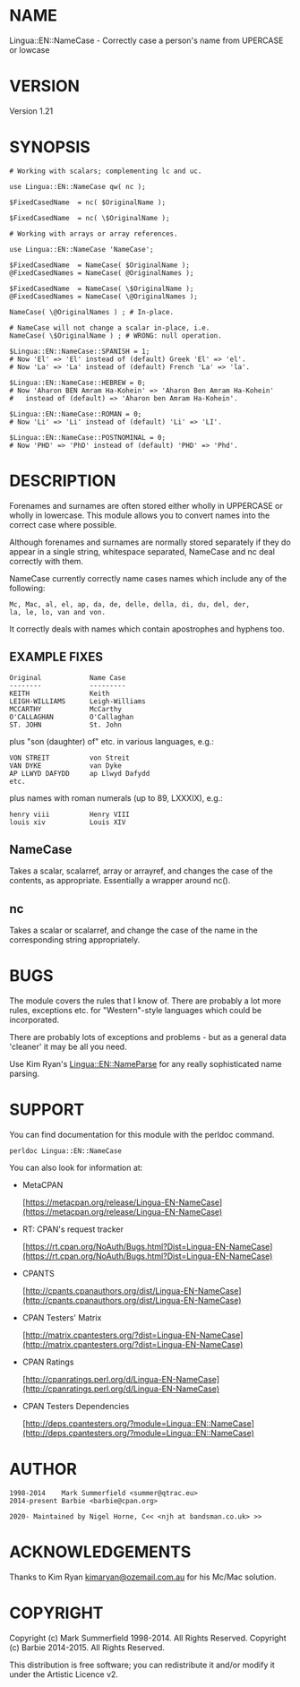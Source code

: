 # NAME

Lingua::EN::NameCase - Correctly case a person's name from UPERCASE or lowcase

# VERSION

Version 1.21

# SYNOPSIS

    # Working with scalars; complementing lc and uc.

    use Lingua::EN::NameCase qw( nc );

    $FixedCasedName  = nc( $OriginalName );

    $FixedCasedName  = nc( \$OriginalName );

    # Working with arrays or array references.

    use Lingua::EN::NameCase 'NameCase';

    $FixedCasedName  = NameCase( $OriginalName );
    @FixedCasedNames = NameCase( @OriginalNames );

    $FixedCasedName  = NameCase( \$OriginalName );
    @FixedCasedNames = NameCase( \@OriginalNames );

    NameCase( \@OriginalNames ) ; # In-place.

    # NameCase will not change a scalar in-place, i.e.
    NameCase( \$OriginalName ) ; # WRONG: null operation.

    $Lingua::EN::NameCase::SPANISH = 1;
    # Now 'El' => 'El' instead of (default) Greek 'El' => 'el'.
    # Now 'La' => 'La' instead of (default) French 'La' => 'la'.

    $Lingua::EN::NameCase::HEBREW = 0;
    # Now 'Aharon BEN Amram Ha-Kohein' => 'Aharon Ben Amram Ha-Kohein'
    #   instead of (default) => 'Aharon ben Amram Ha-Kohein'.

    $Lingua::EN::NameCase::ROMAN = 0;
    # Now 'Li' => 'Li' instead of (default) 'Li' => 'LI'.

    $Lingua::EN::NameCase::POSTNOMINAL = 0;
    # Now 'PHD' => 'PhD' instead of (default) 'PHD' => 'Phd'.

# DESCRIPTION

Forenames and surnames are often stored either wholly in UPPERCASE
or wholly in lowercase. This module allows you to convert names into
the correct case where possible.

Although forenames and surnames are normally stored separately if they
do appear in a single string, whitespace separated, NameCase and nc deal
correctly with them.

NameCase currently correctly name cases names which include any of the
following:

    Mc, Mac, al, el, ap, da, de, delle, della, di, du, del, der,
    la, le, lo, van and von.

It correctly deals with names which contain apostrophes and hyphens too.

## EXAMPLE FIXES

    Original            Name Case
    --------            ---------
    KEITH               Keith
    LEIGH-WILLIAMS      Leigh-Williams
    MCCARTHY            McCarthy
    O'CALLAGHAN         O'Callaghan
    ST. JOHN            St. John

plus "son (daughter) of" etc. in various languages, e.g.:

    VON STREIT          von Streit
    VAN DYKE            van Dyke
    AP LLWYD DAFYDD     ap Llwyd Dafydd
    etc.

plus names with roman numerals (up to 89, LXXXIX), e.g.:

    henry viii          Henry VIII
    louis xiv           Louis XIV

## NameCase

Takes a scalar, scalarref, array or arrayref, and changes the case of the
contents, as appropriate. Essentially a wrapper around nc().

## nc

Takes a scalar or scalarref, and change the case of the name in the
corresponding string appropriately.

# BUGS

The module covers the rules that I know of. There are probably a lot
more rules, exceptions etc. for "Western"-style languages which could be
incorporated.

There are probably lots of exceptions and problems - but as a general
data 'cleaner' it may be all you need.

Use Kim Ryan's [Lingua::EN::NameParse](https://metacpan.org/pod/Lingua%3A%3AEN%3A%3ANameParse) for any really sophisticated name parsing.

# SUPPORT

You can find documentation for this module with the perldoc command.

    perldoc Lingua::EN::NameCase

You can also look for information at:

- MetaCPAN

    [https://metacpan.org/release/Lingua-EN-NameCase](https://metacpan.org/release/Lingua-EN-NameCase)

- RT: CPAN's request tracker

    [https://rt.cpan.org/NoAuth/Bugs.html?Dist=Lingua-EN-NameCase](https://rt.cpan.org/NoAuth/Bugs.html?Dist=Lingua-EN-NameCase)

- CPANTS

    [http://cpants.cpanauthors.org/dist/Lingua-EN-NameCase](http://cpants.cpanauthors.org/dist/Lingua-EN-NameCase)

- CPAN Testers' Matrix

    [http://matrix.cpantesters.org/?dist=Lingua-EN-NameCase](http://matrix.cpantesters.org/?dist=Lingua-EN-NameCase)

- CPAN Ratings

    [http://cpanratings.perl.org/d/Lingua-EN-NameCase](http://cpanratings.perl.org/d/Lingua-EN-NameCase)

- CPAN Testers Dependencies

    [http://deps.cpantesters.org/?module=Lingua::EN::NameCase](http://deps.cpantesters.org/?module=Lingua::EN::NameCase)

# AUTHOR

    1998-2014    Mark Summerfield <summer@qtrac.eu>
    2014-present Barbie <barbie@cpan.org>

    2020- Maintained by Nigel Horne, C<< <njh at bandsman.co.uk> >>

# ACKNOWLEDGEMENTS

Thanks to Kim Ryan <kimaryan@ozemail.com.au> for his Mc/Mac solution.

# COPYRIGHT

Copyright (c) Mark Summerfield 1998-2014. All Rights Reserved.
Copyright (c) Barbie 2014-2015. All Rights Reserved.

This distribution is free software; you can redistribute it and/or
modify it under the Artistic Licence v2.
